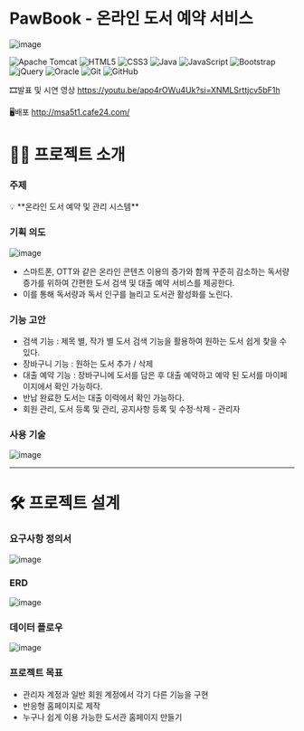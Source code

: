 # PawBook - 온라인 도서 예약 서비스

![image](https://github.com/Joyeeeeeeeeeee/MSA5_MINI1_TEAM1/assets/160221951/00df589c-974f-4692-bd94-33a074afaf61)


![Apache Tomcat](https://img.shields.io/badge/apache%20tomcat-%23F8DC75.svg?style=for-the-badge&logo=apache-tomcat&logoColor=black)
![HTML5](https://img.shields.io/badge/HTML5-E34F26?style=for-the-badge&logo=html5&logoColor=white)
![CSS3](https://img.shields.io/badge/CSS3-1572B6?style=for-the-badge&logo=css3&logoColor=white)
![Java](https://img.shields.io/badge/Java-007396?style=for-the-badge&logo=java&logoColor=white)
![JavaScript](https://img.shields.io/badge/JavaScript-F7DF1E?style=for-the-badge&logo=javascript&logoColor=black)
![Bootstrap](https://img.shields.io/badge/bootstrap-%238511FA.svg?style=for-the-badge&logo=bootstrap&logoColor=white)
![jQuery](https://img.shields.io/badge/jquery-%230769AD.svg?style=for-the-badge&logo=jquery&logoColor=white)
![Oracle](https://img.shields.io/badge/Oracle-F80000?style=for-the-badge&logo=oracle&logoColor=white)
![Git](https://img.shields.io/badge/Git-F05032?style=for-the-badge&logo=git&logoColor=white)
![GitHub](https://img.shields.io/badge/GitHub-181717?style=for-the-badge&logo=github&logoColor=white)

🎞발표 및 시연 영상 
https://youtu.be/apo4rOWu4Uk?si=XNMLSrttjcv5bF1h

🖥배포
http://msa5t1.cafe24.com/

# 👨‍💻 프로젝트 소개

### 주제

<aside>
💡 **온라인 도서 예약 및 관리 시스템**

</aside>

### 기획 의도

![image](https://github.com/user-attachments/assets/077b0c5c-39d2-423b-ba9f-bc76067f2e9a)


- 스마트폰, OTT와 같은 온라인 콘텐츠 이용의 증가와 함께 꾸준히 감소하는 독서량 증가를 위하여 간편한 도서 검색 및 대출 예약 서비스를 제공한다.
- 이를 통해 독서량과 독서 인구를 늘리고 도서관 활성화를 노린다.

### 기능 고안

- 검색 기능 : 제목 별, 작가 별 도서 검색 기능을 활용하여 원하는 도서 쉽게 찾을 수 있다.
- 장바구니 기능 : 원하는 도서 추가 / 삭제
- 대출 예약 기능 : 장바구니에 도서를 담은 후 대출 예약하고 예약 된 도서를 마이페이지에서 확인 가능하다.
- 반납 완료한 도서는 대출 이력에서 확인 가능하다.
- 회원 관리, 도서 등록 및 관리, 공지사항 등록 및 수정·삭제 - 관리자

### 사용 기술

![image](https://github.com/user-attachments/assets/b56fa0a0-21a8-47f9-8660-22e7a62bf9a7)

---

# 🛠 프로젝트 설계

### 요구사항 정의서

![image](https://github.com/user-attachments/assets/b7d88513-046a-4f6b-a466-b5c1d74e1d94)


### ERD

![image](https://github.com/user-attachments/assets/afa2b05c-1b31-4eac-8255-85a9990781f0)

### 데이터 플로우

![image](https://github.com/user-attachments/assets/1be48e0d-2aa6-4000-ba7a-c8abf4f99201)

### 프로젝트 목표

- 관리자 계정과 일반 회원 계정에서 각기 다른 기능을 구현
- 반응형 홈페이지로 제작
- 누구나 쉽게 이용 가능한 도서관 홈페이지 만들기
